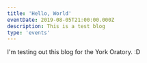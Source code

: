 ```yaml
---
title: 'Hello, World'
eventDate: 2019-08-05T21:00:00.000Z
description: This is a test blog
type: 'events'
---
```

I'm testing out this blog for the York Oratory. :D
